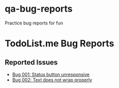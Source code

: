 # qa-bug-reports
Practice bug reports for fun

# TodoList.me Bug Reports

## Reported Issues

- [Bug 001: Status button unresponsive](bug-001.md)
- [Bug 002: Text does not wrap properly](bug-002.md)
